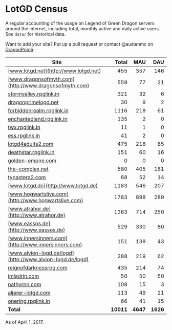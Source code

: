 # LotGD Census
A regular accounting of the usage on Legend of Green Dragon servers around the internet, including total, monthly active and daily active users. See `data/` for historical data.

Want to add your site? Put up a pull request or contact @austenmc on [DragonPrime](http://dragonprime.net).


Site | Total | MAU | DAU
--- | ---:| ---:| ---:
[www.lotgd.net](http://www.lotgd.net)|455|357|146
[www.dragonsofmyth.com](http://www.dragonsofmyth.com)|559|77|21
[stormvalley.rpglink.in](http://stormvalley.rpglink.in)|321|32|6
[dragonprimelogd.net](http://dragonprimelogd.net)|30|9|2
[forbiddenrealm.rpglink.in](http://forbiddenrealm.rpglink.in)|1116|218|61
[enchantedland.rpglink.in](http://enchantedland.rpglink.in)|135|2|0
[twx.rpglink.in](http://twx.rpglink.in)|11|1|0
[ess.rpglink.in](http://ess.rpglink.in)|41|2|0
[lotgd4adults2.com](http://lotgd4adults2.com)|475|218|85
[deathstar.rpglink.in](http://deathstar.rpglink.in)|151|60|16
[golden-empire.com](http://golden-empire.com)|0|0|0
[the-complex.net](http://the-complex.net)|580|405|181
[tynastera2.com](http://tynastera2.com)|68|52|14
[www.lotgd.de](http://www.lotgd.de)|1183|546|207
[www.hogwartslive.com](http://www.hogwartslive.com)|1783|898|289
[www.atrahor.de](http://www.atrahor.de)|1363|714|250
[www.eassos.de](http://www.eassos.de)|529|330|80
[www.innersinners.com](http://www.innersinners.com)|151|138|43
[www.alvion-logd.de/logd](http://www.alvion-logd.de/logd)|288|219|62
[reignofdarknessrpg.com](http://reignofdarknessrpg.com)|435|214|74
[imladrin.com](http://imladrin.com)|50|50|50
[nathyrnn.com](http://nathyrnn.com)|108|15|3
[aljerer-lotgd.com](http://aljerer-lotgd.com)|113|49|21
[onering.rpglink.in](http://onering.rpglink.in)|66|41|15
**Total**|**10011**|**4647**|**1626**

As of April 1, 2017.
